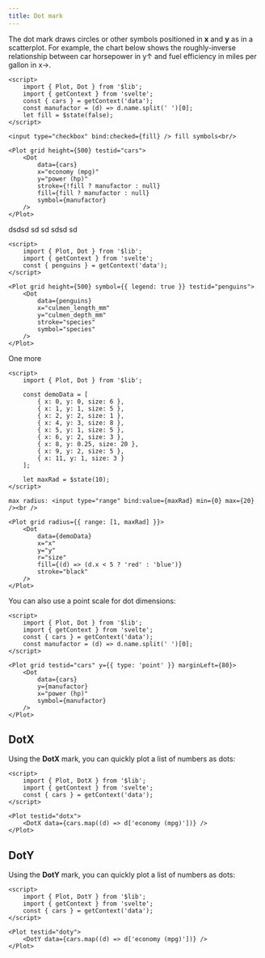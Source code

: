 ```yaml
---
title: Dot mark
---
```


The dot mark draws circles or other symbols positioned in **x** and **y** as in a scatterplot.
For example, the chart below shows the roughly-inverse relationship between car horsepower in
y↑ and fuel efficiency in miles per gallon in x→.



```svelte live
<script>
    import { Plot, Dot } from '$lib';
    import { getContext } from 'svelte';
    const { cars } = getContext('data');
    const manufactor = (d) => d.name.split(' ')[0];
    let fill = $state(false);
</script>

<input type="checkbox" bind:checked={fill} /> fill symbols<br/>

<Plot grid height={500} testid="cars">
    <Dot
        data={cars}
        x="economy (mpg)"
        y="power (hp)"
        stroke={!fill ? manufactor : null}
        fill={fill ? manufactor : null}
        symbol={manufactor}
    />
</Plot>
```

dsdsd sd sd sdsd sd


```svelte live
<script>
    import { Plot, Dot } from '$lib';
    import { getContext } from 'svelte';
    const { penguins } = getContext('data');
</script>

<Plot grid height={500} symbol={{ legend: true }} testid="penguins">
    <Dot
        data={penguins}
        x="culmen_length_mm"
        y="culmen_depth_mm"
        stroke="species"
        symbol="species"
    />
</Plot>
```
    
One more

```svelte live
<script>
    import { Plot, Dot } from '$lib';
    
    const demoData = [
        { x: 0, y: 0, size: 6 },
        { x: 1, y: 1, size: 5 },
        { x: 2, y: 2, size: 1 },
        { x: 4, y: 3, size: 8 },
        { x: 5, y: 1, size: 5 },
        { x: 6, y: 2, size: 3 },
        { x: 8, y: 0.25, size: 20 },
        { x: 9, y: 2, size: 5 },
        { x: 11, y: 1, size: 3 }
    ];

    let maxRad = $state(10);
</script>

max radius: <input type="range" bind:value={maxRad} min={0} max={20} /><br />

<Plot grid radius={{ range: [1, maxRad] }}>
    <Dot
        data={demoData}
        x="x"
        y="y"
        r="size"
        fill={(d) => (d.x < 5 ? 'red' : 'blue')}
        stroke="black"
    />
</Plot>
```

You can also use a point scale for dot dimensions:

```svelte live
<script>
    import { Plot, Dot } from '$lib';
    import { getContext } from 'svelte';
    const { cars } = getContext('data');
    const manufactor = (d) => d.name.split(' ')[0];
</script>

<Plot grid testid="cars" y={{ type: 'point' }} marginLeft={80}>
    <Dot
        data={cars}
        y={manufactor}
        x="power (hp)"
        symbol={manufactor}
    />
</Plot>
```

## DotX

Using the **DotX** mark, you can quickly plot a list of numbers as dots:

```svelte live
<script>
    import { Plot, DotX } from '$lib';
    import { getContext } from 'svelte';
    const { cars } = getContext('data');
</script>

<Plot testid="dotx">
    <DotX data={cars.map((d) => d['economy (mpg)'])} />
</Plot>
```

## DotY
    
Using the <b>DotY</b> mark, you can quickly plot a list of numbers as dots:

```svelte live
<script>
    import { Plot, DotY } from '$lib';
    import { getContext } from 'svelte';
    const { cars } = getContext('data');
</script>

<Plot testid="doty">
    <DotY data={cars.map((d) => d['economy (mpg)'])} />
</Plot>
```


